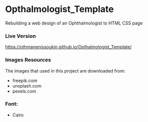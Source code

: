 # Opthalmologist_Template
Rebuilding a web design of an Ophthalmologist to HTML CSS page

### Live Version
https://othmanenissoukin.github.io/Opthalmologist_Template/

### Images Resources
The images that used in this project are downloaded from:
   - freepik.com
   - unsplash.com
   - pexels.com

### Font:
   - Cairo
